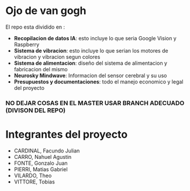 
<h1 id="ojo-de-van-gogh">Ojo de van gogh</h1>
<p>El repo esta dividido en :</p>
<ul>
<li><strong>Recopilacion de datos IA</strong>: esto incluye lo que seria Google Vision y Raspberry<br> </li><li>
<strong>Sistema de vibracion</strong>: esto incluye lo que serian los motores de vibracion y vibracion segun colores<br></li><li>
<strong>Sistema de alimentacion</strong>: diseño del sistema de alimentacion y fabricacion del mismo<br></li><li>
<strong>Neurosky Mindwave</strong>: Informacion del sensor cerebral y su uso<br>
</li><li><strong>Presupuestos y documentaciones</strong>: todo el manejo economico y legal del proyecto</li>
</ul>
<h3 id="no-dejar-cosas-en-el-master-usar-branch-adecuado-divison-del-repo">NO DEJAR COSAS EN EL MASTER USAR BRANCH ADECUADO (DIVISON DEL REPO)</h3>
<h1 id="integrantes-del-proyecto">Integrantes del proyecto</h1>
<ul>
<li>CARDINAL, Facundo Julian</li>
<li> CARRO, Nahuel Agustin</li>
<li>
 FONTE, Gonzalo Juan</li>
<li>
 PIERRI, Matias Gabriel</li>
<li>
 VILARDO, Theo</li>
<li>
VITTORE, Tobias</li>
</ul>

